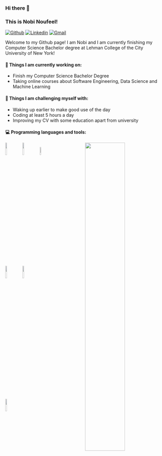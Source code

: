 ### Hi there 👋 
### This is Nobi Noufeel!

[![Github](https://img.shields.io/badge/-Github-000?style=flat&logo=Github&logoColor=white)](https://github.com/noufeel)
[![Linkedin](https://img.shields.io/badge/-LinkedIn-blue?style=flat&logo=Linkedin&logoColor=white)](https://www.linkedin.com/in/nobi-alam-noufeel-974a26177/)
[![Gmail](https://img.shields.io/badge/-Gmail-c14438?style=flat&logo=Gmail&logoColor=white)](mailto:Fernando.Roldan.Zafra@gmail.com)

Welcome to my Github page! I am Nobi and I am currently finishing my Computer Science Bachelor degree at Lehman College of the City University of New York!  

#### 🌱 Things I am currently working on: 
- Finish my Computer Science Bachelor Degree  
- Taking online courses about Software Engineering, Data Science and Machine Learning 


#### :muscle: Things I am challenging myself with:
- Waking up earlier to make good use of the day
- Coding at least 5 hours a day
- Improving my CV with some education apart from university

#### :computer: Programming languages and tools: 
<p>
<img width="50%" align="right" src="https://github-readme-stats.vercel.app/api?username=noufeel&show_icons=true&hide_border=true" />
	

<code><img width="10%" src="https://www.vectorlogo.zone/logos/java/java-ar21.svg"></code>
<code><img width="10%" src="https://www.vectorlogo.zone/logos/python/python-ar21.svg"></code>
<code><img width="8%" src="https://www.vectorlogo.zone/logos/r-project/r-project-icon.svg"></code>
<br />
<code><img width="10%" src="https://www.vectorlogo.zone/logos/pocoo_flask/pocoo_flask-ar21.svg"></code>
<code><img width="10%" src="https://www.vectorlogo.zone/logos/mysql/mysql-ar21.svg"></code>

<br />
<code><img width="10%" src="https://www.vectorlogo.zone/logos/git-scm/git-scm-ar21.svg"></code>
</p>

